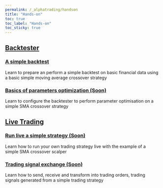 ```yaml
---
permalink: /_alphatrading/handson
title: "Hands-on"
toc: true
toc_label: "Hands-on"
toc_sticky: true
---
```


## [Backtester]()
### [A simple backtest](/_alphatrading/handson_simplebacktest)
Learn to prepare an perform a simple backtest on basic financial data using a basic simple moving average crossover strategy

### [Basics of parameters optimization (Soon)]()
Learn to configure the backtester to perform parameter optimisation on a simple SMA crossover strategy

## [Live Trading]()

### [Run live a simple strategy (Soon)]() 
Learn how to run your own trading strategy live with the example of a simple SMA crossover scalper 

### [Trading signal exchange (Soon)]() 
Learn how to send, receive and transform into trading orders, trading signals generated from a simple trading strategy 

